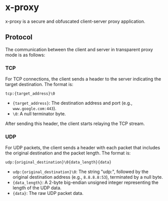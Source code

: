 # x-proxy

x-proxy is a secure and obfuscated client-server proxy application.

## Protocol

The communication between the client and server in transparent proxy mode is as follows:

### TCP

For TCP connections, the client sends a header to the server indicating the target destination. The format is:

```
tcp:{target_address}\0
```

- `{target_address}`: The destination address and port (e.g., `www.google.com:443`).
- `\0`: A null terminator byte.

After sending this header, the client starts relaying the TCP stream.

### UDP

For UDP packets, the client sends a header with each packet that includes the original destination and the packet length. The format is:

```
udp:{original_destination}\0{data_length}{data}
```

- `udp:{original_destination}\0`: The string "udp:", followed by the original destination address (e.g., `8.8.8.8:53`), terminated by a null byte.
- `{data_length}`: A 2-byte big-endian unsigned integer representing the length of the UDP data.
- `{data}`: The raw UDP packet data.
